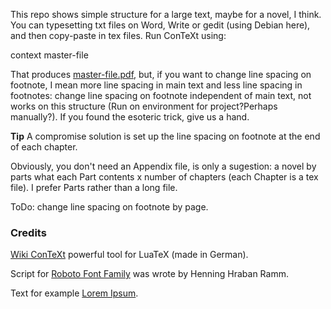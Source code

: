 This repo shows simple structure for a large text, maybe for a novel, I think. You can typesetting txt files on Word, Write or gedit (using Debian here), and then copy-paste in tex files. Run ConTeXt using:

context master-file 

That produces [master-file.pdf](https://github.com/ildgz/layout-context-lmtx-for-novel/blob/0941627a4de180b00d545deb428d0c721b59c2eb/master-file.pdf), but, if you want to change line spacing on footnote, I mean more line spacing in main text and less line spacing in footnotes: change line spacing on footnote independent of main text, not works on this structure (Run on environment for project?Perhaps manually?). If you found the esoteric trick, give us a hand. 

**Tip** A compromise solution is set up the line spacing on footnote at the end of each chapter.

Obviously, you don't need an Appendix file, is only a sugestion: a novel by parts what each Part contents x number of chapters (each Chapter is a tex file). I prefer Parts rather than a long file. 

ToDo: change line spacing on footnote by page.

### Credits
[Wiki ConTeXt](https://wiki.contextgarden.net/Main_Page) powerful tool for LuaTeX (made in German).

Script for [Roboto Font Family](https://fonts.google.com/?query=Roboto) was wrote by Henning Hraban Ramm.

Text for example [Lorem Ipsum](https://www.lipsum.com/feed/html).


